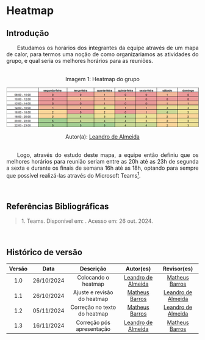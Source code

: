 # Heatmap

## Introdução
<p align="justify">&emsp;&emsp;Estudamos os horários dos integrantes da equipe através de um mapa de calor, para termos uma noção de como organizariamos as atividades do grupo, e qual seria os melhores horários para as reuniões.</p>
<br>
<center>
    Imagem 1: Heatmap do grupo
</center>

![](../assets/heatmap.png)

<center>Autor(a): <a href="https://github.com/leomitx10" target = "_blank">Leandro de Almeida</a></center>
<br>
<p align="justify">&emsp;&emsp;Logo, através do estudo deste mapa, a equipe então definiu que os melhores horários para reunião seriam entre as 20h até as 23h de segunda a sexta e durante os finais de semana 16h até as 18h, optando para sempre que possível realizá-las através do  Microsoft Teams<a href="#1"><sup>1</sup></a>.</p>

<br>

## Referências Bibliográficas

> <p id="1"> 1. Teams. Disponível em: <https://www.microsoft.com/pt-br/microsoft-teams/group-chat-software>. Acesso em: 26 out. 2024.</p>

<br>

## Histórico de versão

<center>

| Versão |    Data    |      Descrição       |       Autor(es)       |     Revisor(es)     |
| :-----: | :--------: | :------------------: | :-------------------: | :-----------------: |
|  1.0   | 26/10/2024 | Colocando o heatmap  | [Leandro de Almeida](https://github.com/leomitx10)| [Matheus Barros](https://github.com/Ninja-Haiyai) |
|  1.1   | 26/10/2024 | Ajuste e revisão do heatmap | [Matheus Barros](https://github.com/Ninja-Haiyai) | [Leandro de Almeida](https://github.com/leomitx10) |
|  1.2   | 05/11/2024 | Correção no texto do heatmap | [Matheus Barros](https://github.com/Ninja-Haiyai) | [Leandro de Almeida](https://github.com/leomitx10) |
|  1.3   | 16/11/2024 | Correção pós apresentação | [Leandro de Almeida](https://github.com/leomitx10) | [Matheus Barros](https://github.com/Ninja-Haiyai)  |

</center>